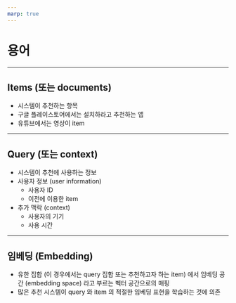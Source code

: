 ```yaml
---
marp: true
---
```


# 용어

---

## Items (또는 documents)

* 시스템이 추천하는 항목
* 구글 플레이스토어에서는 설치하라고 추천하는 앱
* 유튜브에서는 영상이 item

---

## Query (또는 context)

* 시스템이 추천에 사용하는 정보
* 사용자 정보 (user information)
  * 사용자 ID
  * 이전에 이용한 item
* 추가 맥락 (context)
  * 사용자의 기기
  * 사용 시간

---

## 임베딩 (Embedding)

* 유한 집합 (이 경우에서는 query 집합 또는 추천하고자 하는 item) 에서 임베딩 공간 (embedding space) 라고 부르는 벡터 공간으로의 매핑
* 많은 추천 시스템이 query 와 item 의 적절한 임베딩 표현을 학습하는 것에 의존

